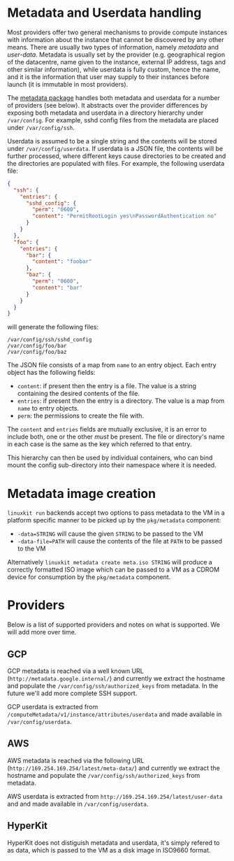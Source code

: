 # Metadata and Userdata handling

Most providers offer two general mechanisms to provide compute instances
with information about the instance that cannot be discovered by any other
means. There are usually two types of information, namely _metadata_ and
_user-data_.  Metadata is usually set by the provider (e.g. geographical
region of the datacentre, name given to the instance, external IP address,
tags and other similar information), while userdata is fully custom,
hence the name, and it is the information that user may supply to their
instances before launch (it is immutable in most providers).

The [metadata package](../pkg/metadata/) handles both metadata and
userdata for a number of providers (see below).  It abstracts over
the provider differences by exposing both metadata and userdata in
a directory hierarchy under `/var/config`.  For example, sshd config
files from the metadata are placed under `/var/config/ssh`.

Userdata is assumed to be a single string and the contents will be
stored under `/var/config/userdata`.  If userdata is a JSON file, the
contents will be further processed, where different keys cause
directories to be created and the directories are populated with files.
For example, the following userdata file:
```JSON
{
  "ssh": {
    "entries": {
      "sshd_config": {
        "perm": "0600",
        "content": "PermitRootLogin yes\nPasswordAuthentication no"
      }
    }
  },
  "foo": {
    "entries": {
      "bar": {
        "content": "foobar"
      },
      "baz": {
        "perm": "0600",
        "content": "bar"
      }
    }
  }
}
```
will generate the following files:
```
/var/config/ssh/sshd_config
/var/config/foo/bar
/var/config/foo/baz
```

The JSON file consists of a map from `name` to an entry object. Each entry object has the following fields:
- `content`: if present then the entry is a file. The value is a string containing the desired contents of the file.
- `entries`: if present then the entry is a directory. The value is a map from `name` to entry objects.
- `perm`: the permissions to create the file with.

The `content` and `entries` fields are mutually exclusive, it is an error to include both,
one or the other _must_ be present.
The file or directory's name in each case is the same as the key which referred to that entry.

This hierarchy can then be used by individual containers, who can bind
mount the config sub-directory into their namespace where it is
needed.

# Metadata image creation

`linuxkit run` backends accept two options to pass metadata to the VM in a platform specific
manner to be picked up by the `pkg/metadata` component:

* `-data=STRING` will cause the given `STRING` to be passed to the VM
* `-data-file=PATH` will cause the contents of the file at `PATH` to be passed to the VM


Alternatively `linuxkit metadata create meta.iso STRING` will produce
a correctly formatted ISO image which can be passed to a VM as a CDROM
device for consumption by the `pkg/metadata` component.

# Providers

Below is a list of supported providers and notes on what is supported. We will add more over time.


## GCP

GCP metadata is reached via a well known URL
(`http://metadata.google.internal/`) and currently
we extract the hostname and populate the
`/var/config/ssh/authorized_keys` from metadata. In the future we'll
add more complete SSH support.

GCP userdata is extracted from `/computeMetadata/v1/instance/attributes/userdata`
and made available in `/var/config/userdata`.

## AWS

AWS metadata is reached via the following URL
(`http://169.254.169.254/latest/meta-data/`) and currently we extract the
hostname and populate the `/var/config/ssh/authorized_keys` from metadata.

AWS userdata is extracted from `http://169.254.169.254/latest/user-data` and
and made available in `/var/config/userdata`.


## HyperKit

HyperKit does not distiguish metadata and userdata, it's simply
refered to as data, which is passed to the VM as a disk image
in ISO9660 format.
